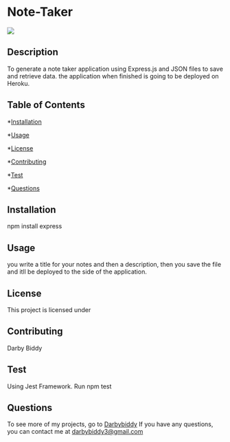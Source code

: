 # Note-Taker
  <img src= "https://img.shields.io/badge/License--green.svg">
       
  ## Description
  To generate a note taker application using Express.js  and JSON files to save and retrieve data.  the application when finished is going to be deployed on Heroku. 
  
  ## Table of Contents

  *[Installation](#installation)

  *[Usage](#usage)

  *[License](#license)

  *[Contributing](#contributing)

  *[Test](#test)

  *[Questions](#questions)
  
  
  ## Installation

  npm install express
  
  ## Usage

  you write a title for your notes and then a description, then you save the file and itll be deployed to the side  of the application.
  
  ## License
  
  This project is licensed under 

  ## Contributing

  Darby Biddy
  
  ## Test
  Using Jest Framework. Run npm test 
  
  ## Questions

To see more of my projects, go to [Darbybiddy](https://github.com/Darbybiddy)
If you have any questions, you can contact me at [darbybiddy3@gmail.com](mailto:darbybiddy3@gmail.com)


